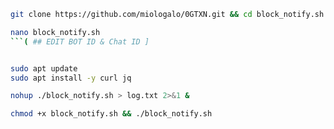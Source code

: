  ```sh
git clone https://github.com/miologalo/0GTXN.git && cd block_notify.sh
 ```
 ```sh
nano block_notify.sh
 ```( ## EDIT BOT ID & Chat ID ]


sudo apt update
sudo apt install -y curl jq

nohup ./block_notify.sh > log.txt 2>&1 &

chmod +x block_notify.sh && ./block_notify.sh

